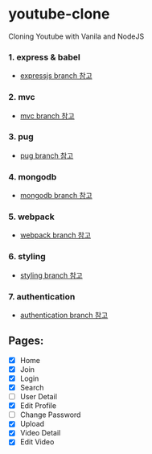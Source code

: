# youtube-clone
Cloning Youtube with Vanila and NodeJS

### 1. express & babel
- [expressjs branch 참고](https://github.com/yoojh9/youtube-clone/tree/expressjs)

### 2. mvc
- [mvc branch 참고](https://github.com/yoojh9/youtube-clone/tree/mvc)

### 3. pug
- [pug branch 참고](https://github.com/yoojh9/youtube-clone/tree/pug)

### 4. mongodb
- [mongodb branch 참고](https://github.com/yoojh9/youtube-clone/tree/mongodb)

### 5. webpack
- [webpack branch 참고](https://github.com/yoojh9/youtube-clone/tree/webpack)

### 6. styling
- [styling branch 참고](https://github.com/yoojh9/youtube-clone/tree/styling)

### 7. authentication
- [authentication branch 참고](https://github.com/yoojh9/youtube-clone/tree/authentication)
 
## Pages:
- [x] Home
- [x] Join
- [x] Login
- [x] Search
- [ ] User Detail
- [x] Edit Profile
- [ ] Change Password
- [x] Upload
- [x] Video Detail
- [x] Edit Video 
